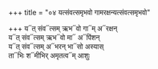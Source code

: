 +++
title = "०४ यत्संवत्समृभवो गामरक्षन्यत्संवत्समृभवो"

+++
य᳓त् संव᳓त्सम् ऋभ᳓वो गा᳓म् अ᳓रक्षन्  
य᳓त् संव᳓त्सम् ऋभ᳓वो मा᳓ अ᳓पिंशन्  
य᳓त् संव᳓त्सम् अ᳓भरन् भा᳓सो अस्यास्  
ता᳓भिः श᳓मीभिर् अमृतत्व᳓म् आशुः
